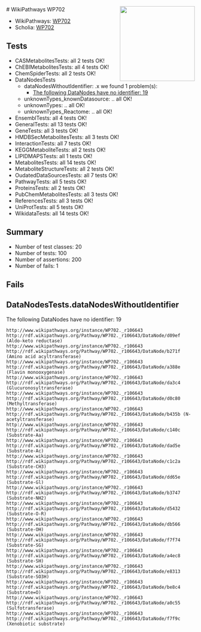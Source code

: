 <img style="float: right; width: 200px" src="https://upload.wikimedia.org/wikipedia/commons/thumb/8/83/Wplogo_with_text_500.png/640px-Wplogo_with_text_500.png" />
# WikiPathways WP702

* WikiPathways: [WP702](https://identifiers.org/wikipathways:WP702)
* Scholia: [WP702](https://scholia.toolforge.org/wikipathways/WP702)
## Tests
* CASMetabolitesTests: all 2 tests OK!
* ChEBIMetabolitesTests: all 4 tests OK!
* ChemSpiderTests: all 2 tests OK!
* DataNodesTests
    * dataNodesWithoutIdentifier: .x we found 1 problem(s):
        * [The following DataNodes have no identifier: 19](#8792c499)
    * unknownTypes_knownDatasource: .. all OK!
    * unknownTypes: .. all OK!
    * unknownTypes_Reactome: .. all OK!
* EnsemblTests: all 4 tests OK!
* GeneralTests: all 13 tests OK!
* GeneTests: all 3 tests OK!
* HMDBSecMetabolitesTests: all 3 tests OK!
* InteractionTests: all 7 tests OK!
* KEGGMetaboliteTests: all 2 tests OK!
* LIPIDMAPSTests: all 1 tests OK!
* MetabolitesTests: all 14 tests OK!
* MetaboliteStructureTests: all 2 tests OK!
* OudatedDataSourcesTests: all 7 tests OK!
* PathwayTests: all 5 tests OK!
* ProteinsTests: all 2 tests OK!
* PubChemMetabolitesTests: all 3 tests OK!
* ReferencesTests: all 3 tests OK!
* UniProtTests: all 5 tests OK!
* WikidataTests: all 14 tests OK!


## Summary

* Number of test classes: 20
* Number of tests: 100
* Number of assertions: 200
* Number of fails: 1

## Fails

<a name="8792c499" />

## DataNodesTests.dataNodesWithoutIdentifier

The following DataNodes have no identifier: 19
```
http://www.wikipathways.org/instance/WP702._r106643 http://rdf.wikipathways.org/Pathway/WP702._r106643/DataNode/d09ef (Aldo-keto reductase)
http://www.wikipathways.org/instance/WP702._r106643 http://rdf.wikipathways.org/Pathway/WP702._r106643/DataNode/b271f (Amino acid acyltransferase)
http://www.wikipathways.org/instance/WP702._r106643 http://rdf.wikipathways.org/Pathway/WP702._r106643/DataNode/a388e (Flavin monooxygenase)
http://www.wikipathways.org/instance/WP702._r106643 http://rdf.wikipathways.org/Pathway/WP702._r106643/DataNode/da3c4 (Glucuronosyltransferase)
http://www.wikipathways.org/instance/WP702._r106643 http://rdf.wikipathways.org/Pathway/WP702._r106643/DataNode/d0c80 (Methyltransferase)
http://www.wikipathways.org/instance/WP702._r106643 http://rdf.wikipathways.org/Pathway/WP702._r106643/DataNode/b435b (N-acetyltransferase)
http://www.wikipathways.org/instance/WP702._r106643 http://rdf.wikipathways.org/Pathway/WP702._r106643/DataNode/c140c (Substrate-Aa)
http://www.wikipathways.org/instance/WP702._r106643 http://rdf.wikipathways.org/Pathway/WP702._r106643/DataNode/dad5e (Substrate-Ac)
http://www.wikipathways.org/instance/WP702._r106643 http://rdf.wikipathways.org/Pathway/WP702._r106643/DataNode/c1c2a (Substrate-CH3)
http://www.wikipathways.org/instance/WP702._r106643 http://rdf.wikipathways.org/Pathway/WP702._r106643/DataNode/dd65e (Substrate-Gl)
http://www.wikipathways.org/instance/WP702._r106643 http://rdf.wikipathways.org/Pathway/WP702._r106643/DataNode/b3747 (Substrate-NH2)
http://www.wikipathways.org/instance/WP702._r106643 http://rdf.wikipathways.org/Pathway/WP702._r106643/DataNode/d5432 (Substrate-O-R)
http://www.wikipathways.org/instance/WP702._r106643 http://rdf.wikipathways.org/Pathway/WP702._r106643/DataNode/db566 (Substrate-OH)
http://www.wikipathways.org/instance/WP702._r106643 http://rdf.wikipathways.org/Pathway/WP702._r106643/DataNode/f7f74 (Substrate-SG)
http://www.wikipathways.org/instance/WP702._r106643 http://rdf.wikipathways.org/Pathway/WP702._r106643/DataNode/a4ec8 (Substrate-SH)
http://www.wikipathways.org/instance/WP702._r106643 http://rdf.wikipathways.org/Pathway/WP702._r106643/DataNode/e8313 (Substrate-SO3H)
http://www.wikipathways.org/instance/WP702._r106643 http://rdf.wikipathways.org/Pathway/WP702._r106643/DataNode/be8c4 (Substrate=O)
http://www.wikipathways.org/instance/WP702._r106643 http://rdf.wikipathways.org/Pathway/WP702._r106643/DataNode/a0c55 (Sulfotransferase)
http://www.wikipathways.org/instance/WP702._r106643 http://rdf.wikipathways.org/Pathway/WP702._r106643/DataNode/f7f9c (Xenobiotic substrate)
```

